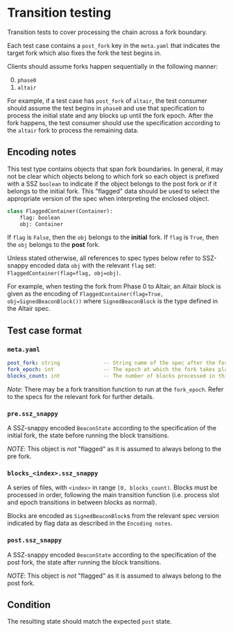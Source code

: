 # Transition testing

Transition tests to cover processing the chain across a fork boundary.

Each test case contains a `post_fork` key in the `meta.yaml` that indicates the target fork which also fixes the fork the test begins in.

Clients should assume forks happen sequentially in the following manner:

0. `phase0`
1. `altair`

For example, if a test case has `post_fork` of `altair`, the test consumer should assume the test begins in `phase0` and use that specification to process the initial state and any blocks up until the fork epoch. After the fork happens, the test consumer should use the specification according to the `altair` fork to process the remaining data.

## Encoding notes

This test type contains objects that span fork boundaries.
In general, it may not be clear which objects belong to which fork so each
object is prefixed with a SSZ `boolean` to indicate if the object belongs to the post fork or if it belongs to the initial fork.
This "flagged" data should be used to select the appropriate version of the spec when interpreting the enclosed object.

```python
class FlaggedContainer(Container):
    flag: boolean
    obj: Container
```

If `flag` is `False`, then the `obj` belongs to the **initial** fork.
If `flag` is `True`, then the `obj` belongs to the **post** fork.

Unless stated otherwise, all references to spec types below refer to SSZ-snappy
encoded data `obj` with the relevant `flag` set:
`FlaggedContainer(flag=flag, obj=obj)`.

For example, when testing the fork from Phase 0 to Altair, an Altair block is given
as the encoding of `FlaggedContainer(flag=True, obj=SignedBeaconBlock())` where
`SignedBeaconBlock` is the type defined in the Altair spec.

## Test case format

### `meta.yaml`

```yaml
post_fork: string              -- String name of the spec after the fork.
fork_epoch: int                -- The epoch at which the fork takes place.
blocks_count: int              -- The number of blocks processed in this test.
```

*Note*: There may be a fork transition function to run at the `fork_epoch`. Refer to the specs for the relevant fork for further details.

### `pre.ssz_snappy`

A SSZ-snappy encoded `BeaconState` according to the specification of the initial fork, the state before running the block transitions.

*NOTE*: This object is _not_ "flagged" as it is assumed to always belong to the pre fork.

### `blocks_<index>.ssz_snappy`

A series of files, with `<index>` in range `[0, blocks_count)`.
Blocks must be processed in order, following the main transition function
(i.e. process slot and epoch transitions in between blocks as normal).

Blocks are encoded as `SignedBeaconBlock`s from the relevant spec version indicated by flag data as described in the `Encoding notes`.

### `post.ssz_snappy`

A SSZ-snappy encoded `BeaconState` according to the specification of the post fork, the state after running the block transitions.

*NOTE*: This object is _not_ "flagged" as it is assumed to always belong to the post fork.

## Condition

The resulting state should match the expected `post` state.
